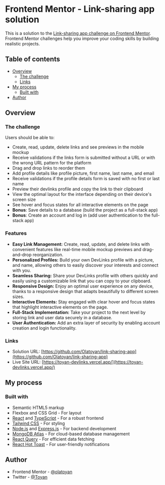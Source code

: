 # Frontend Mentor - Link-sharing app solution

This is a solution to the [Link-sharing app challenge on Frontend Mentor](https://www.frontendmentor.io/challenges/linksharing-app-Fbt7yweGsT). Frontend Mentor challenges help you improve your coding skills by building realistic projects.

## Table of contents

- [Overview](#overview)
  - [The challenge](#the-challenge)
  - [Links](#links)
- [My process](#my-process)
  - [Built with](#built-with)
- [Author](#author)

## Overview

### The challenge

Users should be able to:

- Create, read, update, delete links and see previews in the mobile mockup
- Receive validations if the links form is submitted without a URL or with the wrong URL pattern for the platform
- Drag and drop links to reorder them
- Add profile details like profile picture, first name, last name, and email
- Receive validations if the profile details form is saved with no first or last name
- Preview their devlinks profile and copy the link to their clipboard
- View the optimal layout for the interface depending on their device's screen size
- See hover and focus states for all interactive elements on the page
- **Bonus**: Save details to a database (build the project as a full-stack app)
- **Bonus**: Create an account and log in (add user authentication to the full-stack app)

### Features

- **Easy Link Management:** Create, read, update, and delete links with convenient features like real-time mobile mockup previews and drag-and-drop reorganization.
- **Personalized Profiles:** Build your own DevLinks profile with a picture, and name, allowing others to easily discover your interests and connect with you.
- **Seamless Sharing:** Share your DevLinks profile with others quickly and easily using a customizable link that you can copy to your clipboard.
- **Responsive Design:** Enjoy an optimal user experience on any device, thanks to a responsive design that adapts beautifully to different screen sizes.
- **Interactive Elements:** Stay engaged with clear hover and focus states that highlight interactive elements on the page.
- **Full-Stack Implementation:** Take your project to the next level by storing link and user data securely in a database.
- **User Authentication:** Add an extra layer of security by enabling account creation and login functionality.

### Links

- Solution URL: [https://github.com/Olatoyan/link-sharing-app](https://github.com/Olatoyan/link-sharing-app)
- Live Site URL: [https://toyan-devlinks.vercel.app/](https://toyan-devlinks.vercel.app/)

## My process

### Built with

- Semantic HTML5 markup
- Flexbox and CSS Grid - For layout
- [React](https://reactjs.org/) and [TypeScript](https://www.typescriptlang.org/) - For a robust frontend
- [Tailwind CSS](https://tailwindcss.com/) - For styling
- [Node.js](https://nodejs.org/) and [Express.js](https://expressjs.com/) - For backend development
- [MongoDB Atlas](https://www.mongodb.com/atlas/database) - For cloud-based database management
- [React Query](https://react-query.tanstack.com/) - For efficient data fetching
- [React Hot Toast](https://react-hot-toast.com/) - For user-friendly notifications

## Author

- Frontend Mentor - [@olatoyan](https://www.frontendmentor.io/profile/olatoyan)
- Twitter - [@Toyan](https://www.twitter.com/_annonnymouss_)
